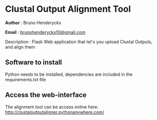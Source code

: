 # Clustal Output Alignment Tool

__Author__ : Bruno Henderyckx

__Email__ : brunohenderyckx10@gmail.com

Description : Flask Web application that let's you upload Clustal Outputs, and align them

## Software to install

Python needs to be installed, dependencies are included in the requirements.txt file


## Access the web-interface

The alignment tool can be access online here: http://clustaloutputaligner.pythonanywhere.com/
